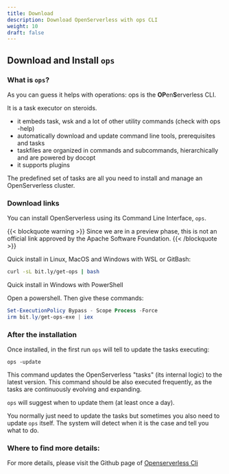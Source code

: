 ```yaml
---
title: Download
description: Download OpenServerless with ops CLI
weight: 10
draft: false
---
```

## Download and Install `ops`

### What is `ops`?

As you can guess it helps with operations: ops is the <strong>OP</strong>en<strong>S</strong>erverless CLI.

It is a task executor on steroids.

- it embeds task, wsk and  a lot of other utility commands (check with ops -help)
- automatically download and update command line tools, prerequisites and tasks
- taskfiles are organized in commands and subcommands, hierarchically and are powered by docopt
- it supports plugins

The predefined set of tasks are all you need to install and manage an OpenServerless cluster.

### Download links
You can install OpenServerless using its Command Line Interface, `ops`.

{{< blockquote warning >}}
Since we are in a preview phase, this is not an official link approved by the Apache Software Foundation.
{{< /blockquote >}}

Quick install in Linux, MacOS and Windows with WSL or GitBash:

```bash
curl -sL bit.ly/get-ops | bash
```

Quick install in Windows with PowerShell

Open a powershell. Then give these commands:

```powershell
Set-ExecutionPolicy Bypass - Scope Process -Force
irm bit.ly/get-ops-exe | iex
```

### After the installation

Once installed, in the first run `ops` will tell to update the tasks
executing:

`ops -update`

This command updates the OpenServerless "tasks" (its internal logic) to the
latest version. This command should be also executed frequently, as the
tasks are continuously evolving and expanding.

`ops` will suggest when to update them (at least once a day).

You normally just need to update the tasks but sometimes you also need
to update `ops` itself. The system will detect when it is the case and
tell you what to do.

### Where to find more details:

For more details, please visit the Github page of [Openserverless Cli](https://github.com/apache/openserverless-cli)